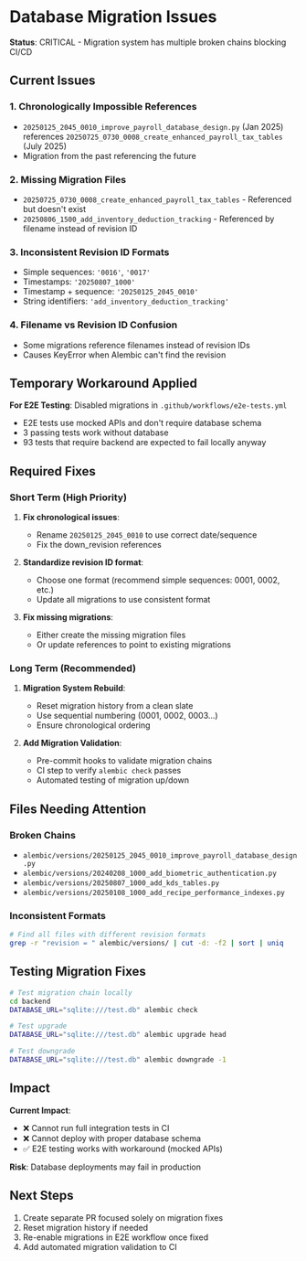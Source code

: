 # Database Migration Issues

**Status**: CRITICAL - Migration system has multiple broken chains blocking CI/CD

## Current Issues

### 1. Chronologically Impossible References
- `20250125_2045_0010_improve_payroll_database_design.py` (Jan 2025) references 
  `20250725_0730_0008_create_enhanced_payroll_tax_tables` (July 2025)
- Migration from the past referencing the future

### 2. Missing Migration Files
- `20250725_0730_0008_create_enhanced_payroll_tax_tables` - Referenced but doesn't exist
- `20250806_1500_add_inventory_deduction_tracking` - Referenced by filename instead of revision ID

### 3. Inconsistent Revision ID Formats
- Simple sequences: `'0016'`, `'0017'`  
- Timestamps: `'20250807_1000'`
- Timestamp + sequence: `'20250125_2045_0010'`
- String identifiers: `'add_inventory_deduction_tracking'`

### 4. Filename vs Revision ID Confusion
- Some migrations reference filenames instead of revision IDs
- Causes KeyError when Alembic can't find the revision

## Temporary Workaround Applied

**For E2E Testing**: Disabled migrations in `.github/workflows/e2e-tests.yml`
- E2E tests use mocked APIs and don't require database schema
- 3 passing tests work without database
- 93 tests that require backend are expected to fail locally anyway

## Required Fixes

### Short Term (High Priority)
1. **Fix chronological issues**:
   - Rename `20250125_2045_0010` to use correct date/sequence
   - Fix the down_revision references

2. **Standardize revision ID format**:
   - Choose one format (recommend simple sequences: 0001, 0002, etc.)
   - Update all migrations to use consistent format

3. **Fix missing migrations**:
   - Either create the missing migration files
   - Or update references to point to existing migrations

### Long Term (Recommended)
1. **Migration System Rebuild**:
   - Reset migration history from a clean slate
   - Use sequential numbering (0001, 0002, 0003...)
   - Ensure chronological ordering

2. **Add Migration Validation**:
   - Pre-commit hooks to validate migration chains
   - CI step to verify `alembic check` passes
   - Automated testing of migration up/down

## Files Needing Attention

### Broken Chains
- `alembic/versions/20250125_2045_0010_improve_payroll_database_design.py`
- `alembic/versions/20240208_1000_add_biometric_authentication.py` 
- `alembic/versions/20250807_1000_add_kds_tables.py`
- `alembic/versions/20250108_1000_add_recipe_performance_indexes.py`

### Inconsistent Formats
```bash
# Find all files with different revision formats
grep -r "revision = " alembic/versions/ | cut -d: -f2 | sort | uniq
```

## Testing Migration Fixes

```bash
# Test migration chain locally
cd backend
DATABASE_URL="sqlite:///test.db" alembic check

# Test upgrade
DATABASE_URL="sqlite:///test.db" alembic upgrade head

# Test downgrade  
DATABASE_URL="sqlite:///test.db" alembic downgrade -1
```

## Impact

**Current Impact**: 
- ❌ Cannot run full integration tests in CI
- ❌ Cannot deploy with proper database schema
- ✅ E2E testing works with workaround (mocked APIs)

**Risk**: Database deployments may fail in production

## Next Steps

1. Create separate PR focused solely on migration fixes
2. Reset migration history if needed  
3. Re-enable migrations in E2E workflow once fixed
4. Add automated migration validation to CI